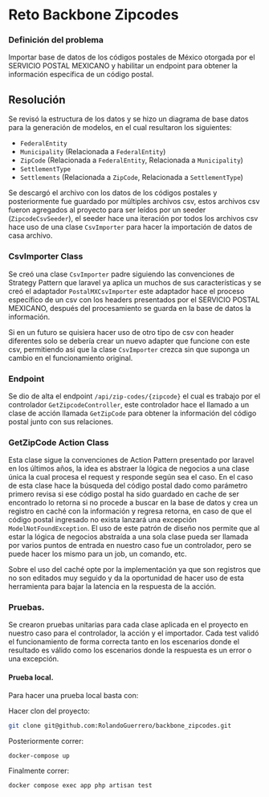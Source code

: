 # Reto Backbone Zipcodes
### Definición del problema
Importar base de datos de los códigos postales de México otorgada por el SERVICIO POSTAL MEXICANO y habilitar un endpoint para obtener la información específica de un código postal.

## Resolución
Se revisó la estructura de los datos y se hizo un diagrama de base datos para la generación de modelos, en el cual resultaron los siguientes:

- `FederalEntity`
- `Municipality` (Relacionada a `FederalEntity`)
- `ZipCode` (Relacionada a `FederalEntity`, Relacionada a `Municipality`)
- `SettlementType` 
- `Settlements`  (Relacionada a `ZipCode`, Relacionada a `SettlementType`)

Se descargó el archivo con los datos de los códigos postales y posteriormente fue guardado por múltiples archivos csv, estos archivos csv fueron agregados al proyecto para ser leídos por un seeder (`ZipcodeCsvSeeder`), el seeder hace una iteración por todos los archivos csv hace uso de una clase `CsvImporter` para hacer la importación de datos de casa archivo.

### CsvImporter Class
Se creó una clase `CsvImporter` padre siguiendo las convenciones de Strategy Pattern que laravel ya aplica un muchos de sus características y se creó el adaptador `PostalMXCsvImporter` este adaptador hace el proceso específico de un csv con los headers presentados por el SERVICIO POSTAL MEXICANO, después del procesamiento se guarda en la base de datos la información. 

Si en un futuro se quisiera hacer uso de otro tipo de csv con header diferentes solo se debería crear un nuevo adapter que funcione con este csv, permitiendo así que la clase `CsvImporter` crezca sin que suponga un cambio en el funcionamiento original.

### Endpoint
Se dio de alta el endpoint `/api/zip-codes/{zipcode}` el cual es trabajo por el controlador `GetZipcodeController`, este controlador hace el llamado a un clase de acción llamada `GetZipCode` para obtener la información del código postal junto con sus relaciones.

### GetZipCode Action Class
Esta clase sigue la convenciones de Action Pattern presentado por laravel en los últimos años, la idea es abstraer la lógica de negocios a una clase única la cual procesa el request y responde según sea el caso. En el caso de esta clase hace la búsqueda del código postal dado como parámetro primero revisa si ese código postal ha sido guardado en cache de ser encontrado  lo retorna si no procede a buscar en la base de datos y crea un registro en caché con la información y regresa retorna, en caso de que el código postal ingresado no exista lanzará una excepción `ModelNotFoundException`. El uso de este patrón de diseño nos permite que al estar la lógica de negocios abstraída a una sola clase pueda ser llamada por varios puntos de entrada en nuestro caso fue un controlador, pero se puede hacer los mismo para un job, un comando, etc.

Sobre el uso del caché opte por la implementación ya que son registros que no son editados muy seguido y da la oportunidad de hacer uso de esta herramienta para bajar la latencia en la respuesta de la acción.

### Pruebas.
Se crearon pruebas unitarias para cada clase aplicada en el proyecto en nuestro caso para el controlador, la acción y el importador. Cada test validó el funcionamiento de forma correcta tanto en los escenarios donde el resultado es válido como los escenarios donde la respuesta es un error o una excepción.

#### Prueba local.
Para hacer una prueba local basta con:

Hacer clon del proyecto:
```sh
git clone git@github.com:RolandoGuerrero/backbone_zipcodes.git
```
Posteriormente correr:
```sh
docker-compose up
```
Finalmente correr:
```sh
docker compose exec app php artisan test
```
